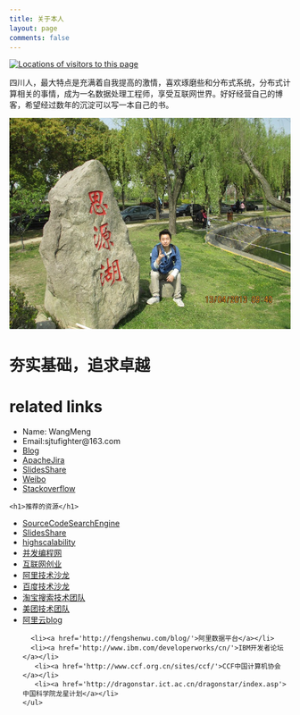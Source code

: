 ```yaml
---
title: 关于本人
layout: page
comments: false
---
```

<div id="clustrmaps-widget"></div><script type="text/javascript">var _clustrmaps = {'url' : 'http://wangmeng.us/', 'user' : 1145870, 'server' : '3', 'id' : 'clustrmaps-widget', 'version' : 1, 'date' : '2014-06-11', 'lang' : 'zh', 'corners' : 'square' };(function (){ var s = document.createElement('script'); s.type = 'text/javascript'; s.async = true; s.src = 'http://www3.clustrmaps.com/counter/map.js'; var x = document.getElementsByTagName('script')[0]; x.parentNode.insertBefore(s, x);})();</script><noscript><a href="http://www3.clustrmaps.com/user/a1d117c0e"><img src="http://www3.clustrmaps.com/stats/maps-no_clusters/wangmeng.us--thumb.jpg" alt="Locations of visitors to this page" /></a></noscript>
 


四川人，最大特点是充满着自我提高的激情，喜欢琢磨些和分布式系统，分布式计算相关的事情，成为一名数据处理工程师，享受互联网世界。好好经营自己的博客，希望经过数年的沉淀可以写一本自己的书。

![image](https://raw.githubusercontent.com/sjtufighter/sjtufighter.github.io/master/images/me/psb.JPG)
<div id="post">
<h1>夯实基础，追求卓越</h1>
  <h1>related links</h1>
  <p>
    <ul>
	  <li>Name: WangMeng</li>
	  <li>Email:sjtufighter@163.com</li>
	  <li><a href='http://wangmeng.us'>Blog</a></li>
          <li><a href='https://issues.apache.org/jira/secure/ViewProfile.jspa'>ApacheJira</a></li>
           <li><a href='http://www.slideshare.net/sjtufighter'>SlidesShare</a></li>
           <li><a href='http://weibo.com/u/2019724312?wvr=5&c=spr_sinamkt_buy_baidudz_weibo_t001&sudaref=www.baidu.com'>Weibo</a></li>
	  <li><a href='http://stackoverflow.com/users/2231862/hawstein'>Stackoverflow</a></li>
    </ul>
    
    <h1>推荐的资源</h1>
  <p>      
    <ul>  <li><a href='https://searchcode.com/'>SourceCodeSearchEngine</a></li>
            <li><a href='http://www.slideshare.net'>SlidesShare</a></li>
           <li><a href='http://highscalability.com/'>highscalability</a></li>
	  <li><a href='http://ifeve.com/'>并发编程网</a></li>
	  <li><a href='http://www.36kr.com/'>互联网创业</a></li>
	  <li><a href='http://club.alibabatech.org/index.htm'>阿里技术沙龙</a></li>
	  <li><a href='http://www.infoq.com/cn/zones/baidu-salon/'>百度技术沙龙</a></li>
	   <li><a href='http://www.searchtb.com/'>淘宝搜索技术团队</a></li>
	    <li><a href='http://tech.meituan.com/'>美团技术团队</a></li>
	    <li><a href='http://blog.aliyun.com'>阿里云blog</a></li>
       
	  <li><a href='http://fengshenwu.com/blog/'>阿里数据平台</a></li>
	  <li><a href='http://www.ibm.com/developerworks/cn/'>IBM开发者论坛</a></li>
	   <li><a href='http://www.ccf.org.cn/sites/ccf/'>CCF中国计算机协会</a></li>
	   <li><a href='http://dragonstar.ict.ac.cn/dragonstar/index.asp'>中国科学院龙星计划</a></li>
    </ul>
    
    
  </p>

</div>


